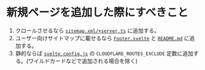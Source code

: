 # 新規ページを追加した際にすべきこと

1. クロールさせるなら [`sitemap.xml/+server.ts`](../src/routes/sitemap.xml/+server.ts) に追加する。
1. ユーザー向けサイトマップに載せるなら [`Footer.svelte`](../src/lib/components/Footer.svelte) と [`README.md`](../README.md) に追加する。
1. 静的ならば [`svelte.config.js`](../svelte.config.js) の `CLOUDFLARE_ROUTES_EXCLUDE` 定数に追加する。(ワイルドカードなどで追加される場合を除く)

